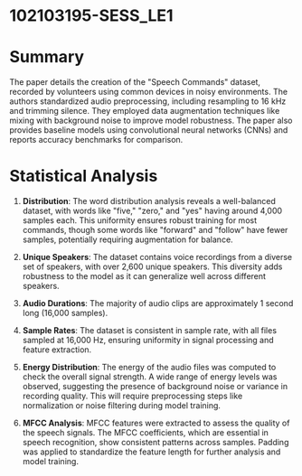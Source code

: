 # 102103195-SESS_LE1
# Summary
The paper details the creation of the "Speech Commands" dataset, recorded by volunteers using common devices in noisy environments. The authors standardized audio preprocessing, including resampling to 16 kHz and trimming silence. They employed data augmentation techniques like mixing with background noise to improve model robustness. The paper also provides baseline models using convolutional neural networks (CNNs) and reports accuracy benchmarks for comparison.


# Statistical Analysis
1. **Distribution**: The word distribution analysis reveals a well-balanced dataset, with words like "five," "zero," and "yes" having around 4,000 samples each. This uniformity ensures robust training for most commands, though some words like "forward" and "follow" have fewer samples, potentially requiring augmentation for balance. 

2. **Unique Speakers**: The dataset contains voice recordings from a diverse set of speakers, with over 2,600 unique speakers. This diversity adds robustness to the model as it can generalize well across different speakers.

3. **Audio Durations**: The majority of audio clips are approximately 1 second long (16,000 samples). 

4. **Sample Rates**: The dataset is consistent in sample rate, with all files sampled at 16,000 Hz, ensuring uniformity in signal processing and feature extraction.

5. **Energy Distribution**: The energy of the audio files was computed to check the overall signal strength. A wide range of energy levels was observed, suggesting the presence of background noise or variance in recording quality. This will require preprocessing steps like normalization or noise filtering during model training.

6. **MFCC Analysis**: MFCC features were extracted to assess the quality of the speech signals. The MFCC coefficients, which are essential in speech recognition, show consistent patterns across samples. Padding was applied to standardize the feature length for further analysis and model training.
